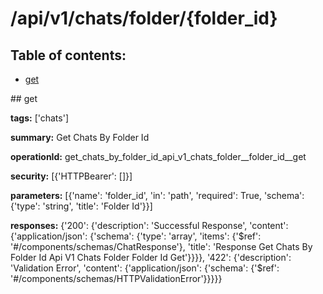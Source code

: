 # /api/v1/chats/folder/{folder_id}

## Table of contents:
- [get](#get)

<a name="get" />
## get

**tags:** ['chats']

**summary:** Get Chats By Folder Id

**operationId:** get_chats_by_folder_id_api_v1_chats_folder__folder_id__get

**security:** [{'HTTPBearer': []}]

**parameters:** [{'name': 'folder_id', 'in': 'path', 'required': True, 'schema': {'type': 'string', 'title': 'Folder Id'}}]

**responses:** {'200': {'description': 'Successful Response', 'content': {'application/json': {'schema': {'type': 'array', 'items': {'$ref': '#/components/schemas/ChatResponse'}, 'title': 'Response Get Chats By Folder Id Api V1 Chats Folder  Folder Id  Get'}}}}, '422': {'description': 'Validation Error', 'content': {'application/json': {'schema': {'$ref': '#/components/schemas/HTTPValidationError'}}}}}

